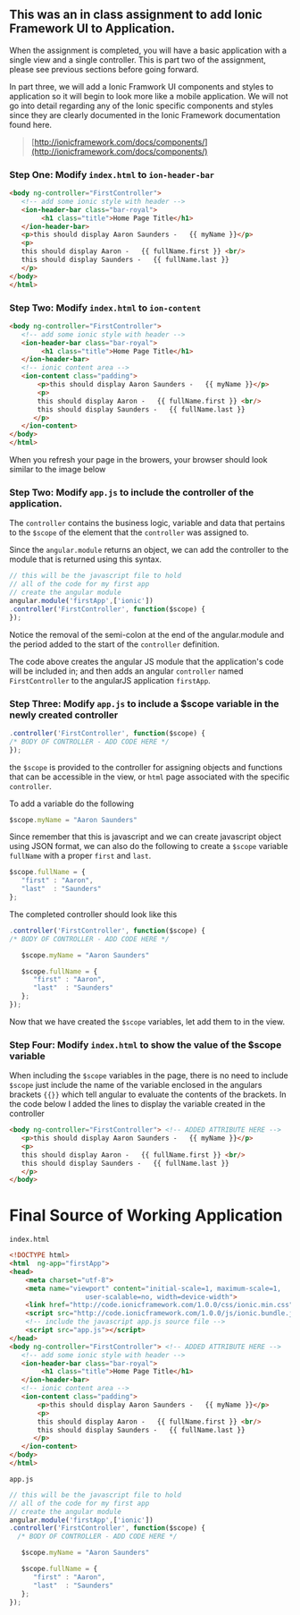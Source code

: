 ## This was an in class assignment to add Ionic Framework UI to Application.

When the assignment is completed, you will have a basic application with a single view and a single controller. This is part two of the assignment, please see previous sections before going forward.

In part three, we will add a Ionic Framwork UI components and styles to application so it will begin to look more like a mobile application. We will not go into detail regarding any of the Ionic specific components and styles since they are clearly documented in the Ionic Framework documentation found here.

> [http://ionicframework.com/docs/components/](http://ionicframework.com/docs/components/)

### Step One: Modify `index.html` to `ion-header-bar`

````HTML
<body ng-controller="FirstController">
   <!-- add some ionic style with header -->
   <ion-header-bar class="bar-royal">
        <h1 class="title">Home Page Title</h1>
   </ion-header-bar>
   <p>this should display Aaron Saunders -   {{ myName }}</p>
   <p>
   this should display Aaron -   {{ fullName.first }} <br/>
   this should display Saunders -   {{ fullName.last }}
   </p>
</body>
</html>
````

### Step Two: Modify `index.html` to `ion-content`
````HTML
<body ng-controller="FirstController">
   <!-- add some ionic style with header -->
   <ion-header-bar class="bar-royal">
        <h1 class="title">Home Page Title</h1>
   </ion-header-bar>
   <!-- ionic content area -->
   <ion-content class="padding">
       <p>this should display Aaron Saunders -   {{ myName }}</p>
       <p>
       this should display Aaron -   {{ fullName.first }} <br/>
       this should display Saunders -   {{ fullName.last }}
      </p>
   </ion-content>
</body>
</html>
````
When you refresh your page in the browers, your browser should look similar to the image below

### Step Two: Modify `app.js` to include the controller of the application. 

The `controller` contains the business logic, variable and data that pertains to the `$scope` of the element that the `controller` was assigned to.

Since the `angular.module` returns an object, we can add the controller to the module that is returned using this syntax.

````Javascript
// this will be the javascript file to hold
// all of the code for my first app
// create the angular module
angular.module('firstApp',['ionic'])
.controller('FirstController', function($scope) {
});
````
Notice the removal of the semi-colon at the end of the angular.module and the period added to the start of the `controller` definition.

The code above creates the angular JS module that the application's code will be included in; and then adds an angular `controller` named `FirstController` to the angularJS application `firstApp`.

### Step Three: Modify `app.js` to include a $scope variable in the newly created controller 

````Javascript
.controller('FirstController', function($scope) {
/* BODY OF CONTROLLER - ADD CODE HERE */
});
````
the `$scope` is provided to the controller for assigning objects and functions that can be accessible in the view, or `html` page associated with the specific `controller`. 

To add a variable do the following
````Javascript
$scope.myName = "Aaron Saunders"
````
Since remember that this is javascript and we can create javascript object using JSON format, we can also do the following to create a `$scope` variable `fullName` with a proper `first` and `last`.
````Javascript
$scope.fullName = {
   "first" : "Aaron",
   "last"  : "Saunders"
};
````
The completed controller should look like this
````Javascript
.controller('FirstController', function($scope) {
/* BODY OF CONTROLLER - ADD CODE HERE */

   $scope.myName = "Aaron Saunders"

   $scope.fullName = {
      "first" : "Aaron",
      "last"  : "Saunders"
   };
});
````
Now that we have created the `$scope` variables, let add them to in the view.

### Step Four: Modify `index.html` to show the value of the $scope variable

When including the `$scope` variables in the page, there is no need to include `$scope` just include the name of the variable enclosed in the angulars brackets `{{}}` which tell angular to evaluate the contents of the brackets. In the code below I added the lines to display the variable created in the controller

````HTML
<body ng-controller="FirstController"> <!-- ADDED ATTRIBUTE HERE -->
   <p>this should display Aaron Saunders -   {{ myName }}</p>
   <p>
   this should display Aaron -   {{ fullName.first }} <br/>
   this should display Saunders -   {{ fullName.last }}
   </p>
</body>
````

Final Source of Working Application
===
`index.html`
````HTML
<!DOCTYPE html>
<html  ng-app="firstApp">
<head>
    <meta charset="utf-8">
    <meta name="viewport" content="initial-scale=1, maximum-scale=1, 
                   user-scalable=no, width=device-width">
    <link href="http://code.ionicframework.com/1.0.0/css/ionic.min.css" rel="stylesheet">
    <script src="http://code.ionicframework.com/1.0.0/js/ionic.bundle.js"></script>
    <!-- include the javascript app.js source file -->
    <script src="app.js"></script>
</head>
<body ng-controller="FirstController"> <!-- ADDED ATTRIBUTE HERE -->
   <!-- add some ionic style with header -->
   <ion-header-bar class="bar-royal">
        <h1 class="title">Home Page Title</h1>
   </ion-header-bar>
   <!-- ionic content area -->
   <ion-content class="padding">
       <p>this should display Aaron Saunders -   {{ myName }}</p>
       <p>
       this should display Aaron -   {{ fullName.first }} <br/>
       this should display Saunders -   {{ fullName.last }}
      </p>
   </ion-content>
</body>
</html>
````

`app.js`
````Javascript
// this will be the javascript file to hold
// all of the code for my first app
// create the angular module
angular.module('firstApp',['ionic'])
.controller('FirstController', function($scope) {
  /* BODY OF CONTROLLER - ADD CODE HERE */

   $scope.myName = "Aaron Saunders"

   $scope.fullName = {
      "first" : "Aaron",
      "last"  : "Saunders"
   };
});
````